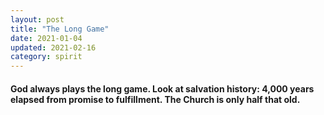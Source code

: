 ```yaml
---
layout: post
title: "The Long Game"
date: 2021-01-04
updated: 2021-02-16
category: spirit
---
```


#### God always plays the long game. Look at salvation history: 4,000 years elapsed from promise to fulfillment. The Church is only half that old.
